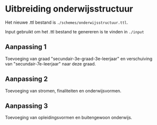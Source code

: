 # Uitbreiding onderwijsstructuur

Het nieuwe .ttl bestand is `./schemes/onderwijsstructuur.ttl`.

Input gebruikt om het .ttl bestand te genereren is te vinden in `./input`

## Aanpassing 1

Toevoeging van graad "secundair-3e-graad-3e-leerjaar" en verschuiving van "secundair-7e-leerjaar" naar deze graad.

## Aanpassing 2

Toevoeging van stromen, finaliteiten en onderwijsvormen.

## Aanpassing 3

Toevoeging van opleidingsvormen en buitengewoon onderwijs.

